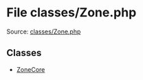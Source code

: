 File classes/Zone.php
=========

Source: [classes/Zone.php](https://github.com/PrestaShop/PrestaShop/blob/1.5.0.1/classes/Zone.php)


Classes
-------

* [ZoneCore](class.ZoneCore.md)

